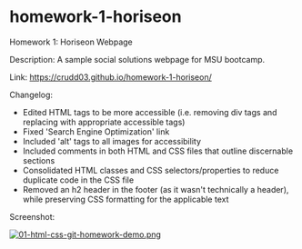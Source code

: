 # homework-1-horiseon
Homework 1: Horiseon Webpage

Description: A sample social solutions webpage for MSU bootcamp.

Link: https://crudd03.github.io/homework-1-horiseon/

Changelog:
* Edited HTML tags to be more accessible (i.e. removing div tags and replacing with appropriate accessible tags)
* Fixed 'Search Engine Optimization' link
* Included 'alt' tags to all images for accessibility
* Included comments in both HTML and CSS files that outline discernable sections
* Consolidated HTML classes and CSS selectors/properties to reduce duplicate code in the CSS file
* Removed an h2 header in the footer (as it wasn't technically a header), while preserving CSS formatting for the applicable text

Screenshot:

[![01-html-css-git-homework-demo.png](https://i.postimg.cc/7bvPTLVM/01-html-css-git-homework-demo.png)](https://postimg.cc/kRcP0qLB)
